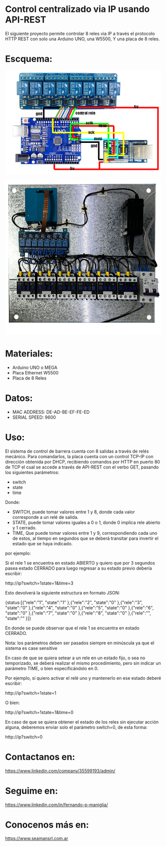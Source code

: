 # Control centralizado via IP usando API-REST

El siguiente proyecto permite controlar 8 reles via IP a través el protocolo HTTP REST con solo una Arduino UNO, una W5500, Y una placa de 8 reles.

# Escquema:

![Esquema](Esquema.png)

![Final](IMG_0560.jpg)

# Materiales:
- Arduino UNO o MEGA
- Placa Ethernet W5500
- Placa de 8 Reles

# Datos:
- MAC ADDRESS: DE-AD-BE-EF-FE-ED
- SERIAL SPEED: 9600

# Uso:
El sistema de control de barrera cuenta con 8 salidas a través de relés mecánico. 
Para comandarlos, la placa cuenta con un control TCP-IP con dirección obtenida por DHCP, recibiendo comandos por HTTP en puerto 80 de TCP el cual se accede a través de API-REST con el verbo GET, pasando los siguientes parámetros:
-	switch
-	state
-	time

Donde:

- SWITCH, puede tomar valores entre 1 y 8, donde cada valor corresponde a un relé de salida.
- STATE, puede tomar valores iguales a 0 o 1, donde 0 implica rele abierto y 1 cerrado.
- TIME, Que puede tomar valores entre 1 y 9, correspondiendo cada uno de estos, al tiempo en segundos que se deberá transitar para invertir el estado que se haya indicado. 

por ejemplo:

Si el rele 1 se encuentra en estado ABIERTO y quiero que por 3 segundos pasea estado CERRADO para luego regresar a su estado previo debería escribir:

http://ip?switch=1state=1&time=3

Esto devolverá la siguiente estructura en formato JSON:


{status:[{"rele":"1", "state":"1" },{"rele":"2", "state":"0" },{"rele":"3", "state":"0" },{"rele":"4", "state":"0" },{"rele":"5", "state":"0" },{"rele":"6", "state":"0" },{"rele":"7", "state":"0" },{"rele":"8", "state":"0" },{"rele":"", "state":"" }]}


En donde se puede observar que el rele 1 se encuentra en estado CERRADO.

Nota: los parámetros deben ser pasados siempre en minúscula ya que el sistema es case sensitive

En caso de que se quiera setear a un rele en un estado fijo, o sea no temporizado, se deberá realizar el mismo procedimiento, pero sin indicar un parámetro TIME, o bien especificándolo en 0. 

Por ejemplo, sí quiero activar el relé uno y mantenerlo en ese estado deberé escribir:

http://ip?switch=1state=1

O bien:

http://ip?switch=1state=1&time=0


En caso de que se quiera obtener el estado de los reles sin ejecutar acción alguna, deberemos enviar solo el parámetro switch=0, de esta forma:

http://ip?switch=0

# Contactanos en:
https://www.linkedin.com/company/35599193/admin/

# Seguime en:
https://www.linkedin.com/in/fernando-p-maniglia/

# Conocenos más en:
https://www.seamansrl.com.ar
